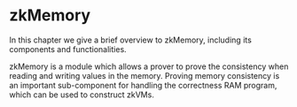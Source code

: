 # zkMemory
In this chapter we give a brief overview to zkMemory, including its components and functionalities.

zkMemory is a module which allows a prover to prove the consistency when reading and writing values in the memory. Proving memory consistency is an important sub-component for handling the correctness RAM program, which can be used to construct zkVMs.

